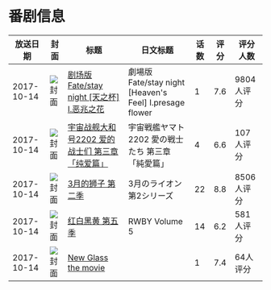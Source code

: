 # 番剧信息

|放送日期|封面|标题|日文标题|话数|评分|评分人数|
|---|---|---|---|---|---|---|
|2017-10-14|![封面](https://lain.bgm.tv/pic/cover/c/34/9f/109375_o2NnF.jpg)|[剧场版 Fate/stay night [天之杯] I.恶兆之花](https://bangumi.tv/subject/109375)|劇場版 Fate/stay night [Heaven's Feel] I.presage flower|1|7.6|9804人评分|
|2017-10-14|![封面](https://lain.bgm.tv/pic/cover/c/7c/c5/192152_q8oNn.jpg)|[宇宙战舰大和号2202 爱的战士们 第三章「纯爱篇」](https://bangumi.tv/subject/192152)|宇宙戦艦ヤマト2202 愛の戦士たち 第三章「純愛篇」|4|6.6|107人评分|
|2017-10-14|![封面](https://lain.bgm.tv/pic/cover/c/5c/49/211567_pGm5Q.jpg)|[3月的狮子 第二季](https://bangumi.tv/subject/211567)|3月のライオン 第2シリーズ|22|8.8|8506人评分|
|2017-10-14|![封面](https://lain.bgm.tv/pic/cover/c/7d/b3/224720_SBBgF.jpg)|[红白黑黄 第五季](https://bangumi.tv/subject/224720)|RWBY Volume 5|14|6.2|581人评分|
|2017-10-14|![封面](https://bangumi.tv/img/no_icon_subject.png)|[New Glass the movie](https://bangumi.tv/subject/360361)||1|7.4|64人评分|
